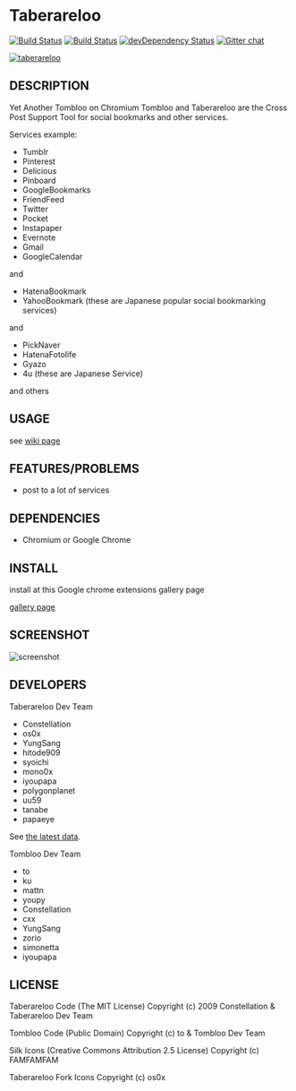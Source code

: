 # Taberareloo

[![Build Status](https://travis-ci.org/taberareloo/taberareloo.svg?branch=master)](https://travis-ci.org/taberareloo/taberareloo)
[![Build Status](https://drone.io/github.com/taberareloo/taberareloo/status.png)](https://drone.io/github.com/taberareloo/taberareloo/latest)
[![devDependency Status](https://david-dm.org/taberareloo/taberareloo/dev-status.svg)](https://david-dm.org/taberareloo/taberareloo#info=devDependencies)
[![Gitter chat](https://badges.gitter.im/taberareloo/taberareloo.png)](https://gitter.im/taberareloo/taberareloo)

[![taberareloo](https://raw.github.com/taberareloo/taberareloo/master/src/skin/fork64.png)](https://github.com/taberareloo/taberareloo)

## DESCRIPTION

Yet Another Tombloo on Chromium
Tombloo and Taberareloo are the Cross Post Support Tool for social bookmarks and other services.

Services example:

+  Tumblr
+  Pinterest
+  Delicious
+  Pinboard
+  GoogleBookmarks
+  FriendFeed
+  Twitter
+  Pocket
+  Instapaper
+  Evernote
+  Gmail
+  GoogleCalendar

and

+  HatenaBookmark
+  YahooBookmark (these are Japanese popular social bookmarking services)

and

+  PickNaver
+  HatenaFotolife
+  Gyazo
+  4u (these are Japanese Service)

and others

## USAGE

see [wiki page](https://github.com/taberareloo/taberareloo/wiki/)

## FEATURES/PROBLEMS

+ post to a lot of services

## DEPENDENCIES

+ Chromium or Google Chrome

## INSTALL

install at this Google chrome extensions gallery page

[gallery page](https://chrome.google.com/webstore/detail/ldcnohnnlpgglecmkldelbmiokgmikno)

## SCREENSHOT

![screenshot](http://farm5.static.flickr.com/4030/4230713294_14aa84791f_o.png)

## DEVELOPERS

Taberareloo Dev Team

+ Constellation
+ os0x
+ YungSang
+ hitode909
+ syoichi
+ mono0x
+ iyoupapa
+ polygonplanet
+ uu59
+ tanabe
+ papaeye

See [the latest data](https://github.com/taberareloo/taberareloo/graphs/contributors).

Tombloo Dev Team

+ to
+ ku
+ mattn
+ youpy
+ Constellation
+ cxx
+ YungSang
+ zorio
+ simonetta
+ iyoupapa

## LICENSE

Taberareloo Code
(The MIT License)
Copyright (c) 2009 Constellation & Taberareloo Dev Team

Tombloo Code
(Public Domain)
Copyright (c) to & Tombloo Dev Team

Silk Icons
(Creative Commons Attribution 2.5 License)
Copyright (c) FAMFAMFAM

Taberareloo Fork Icons
Copyright (c) os0x
